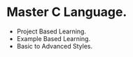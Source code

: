 # Master C Language.

- Project Based Learning.
- Example Based Learning.
- Basic to Advanced Styles.
